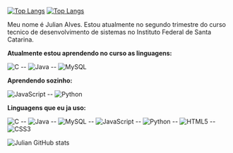 [![Top Langs](https://github-readme-stats.vercel.app/api/top-langs/?username=JulianAlves006&layout=demo&theme=algolia&langs_count=7)](https://github.com/anuraghazra/github-readme-stats)                        [![Top Langs](https://github-readme-stats.vercel.app/api/top-langs/?username=JulianAlves006&layout=compact&theme=algolia&langs_count=10)](https://github.com/anuraghazra/github-readme-stats)

Meu nome é Julian Alves. Estou atualmente no segundo trimestre do curso tecnico de desenvolvimento de sistemas no Instituto Federal de Santa Catarina.

**Atualmente estou aprendendo no curso as linguagens:**

![C](https://img.shields.io/badge/c-%2300599C.svg?logo=c&logoColor=white) -- 
![Java](https://img.shields.io/badge/java-%23ED8B00.svg?logo=java&logoColor=white) -- 
![MySQL](https://img.shields.io/badge/mysql-%2300f.svg?logo=mysql&logoColor=white)


**Aprendendo sozinho:**

![JavaScript](https://img.shields.io/badge/javascript-%23323330.svg?logo=javascript&logoColor=%23F7DF1E) -- 
![Python](https://img.shields.io/badge/python-3670A0?logo=python&logoColor=ffdd54)

**Linguagens que eu ja uso:**

![C](https://img.shields.io/badge/c-%2300599C.svg?logo=c&logoColor=white) -- 
![Java](https://img.shields.io/badge/java-%23ED8B00.svg?logo=java&logoColor=white) -- 
![MySQL](https://img.shields.io/badge/mysql-%2300f.svg?logo=mysql&logoColor=white) -- 
![JavaScript](https://img.shields.io/badge/javascript-%23323330.svg?logo=javascript&logoColor=%23F7DF1E) -- 
![Python](https://img.shields.io/badge/python-3670A0?logo=python&logoColor=ffdd54) -- 
![HTML5](https://img.shields.io/badge/html5-%23E34F26.svg?logo=html5&logoColor=white) -- 
![CSS3](https://img.shields.io/badge/css3-%231572B6.svg?logo=css3&logoColor=white) 



![Julian GitHub stats](https://github-readme-stats.vercel.app/api?username=JulianAlves006&show_icons=true&theme=algolia)

